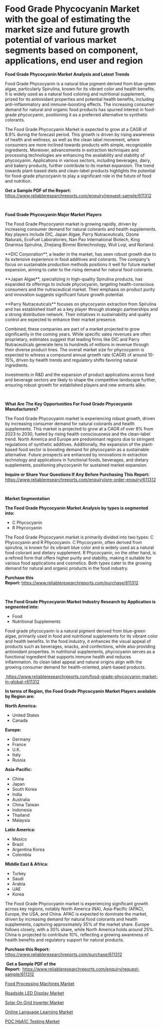<p><h1>Food Grade Phycocyanin Market with the goal of estimating the market size and future growth potential of various market segments based on component, applications, end user and region</h1></p><p><strong>Food Grade Phycocyanin Market Analysis and Latest Trends</strong></p>
<p><p>Food Grade Phycocyanin is a natural blue pigment derived from blue-green algae, particularly Spirulina, known for its vibrant color and health benefits. It is widely used as a natural food coloring and nutritional supplement, prized for its antioxidant properties and potential health benefits, including anti-inflammatory and immune-boosting effects. The increasing consumer demand for natural and organic food products has spurred interest in food-grade phycocyanin, positioning it as a preferred alternative to synthetic colorants.</p><p>The Food Grade Phycocyanin Market is expected to grow at a CAGR of 8.9% during the forecast period. This growth is driven by rising awareness of health and wellness, as well as the clean label movement, where consumers are more inclined towards products with simple, recognizable ingredients. Moreover, advancements in extraction techniques and processing technologies are enhancing the availability and stability of phycocyanin. Applications in various sectors, including beverages, dairy, and bakery products, further contribute to its market expansion. The trend towards plant-based diets and clean-label products highlights the potential for food-grade phycocyanin to play a significant role in the future of food and nutrition.</p></p>
<p><strong>Get a Sample PDF of the Report:&nbsp;</strong> <a href="https://www.reliableresearchreports.com/enquiry/request-sample/611312?utm_campaign=11&utm_medium=2&utm_source=Github&utm_content=ia&utm_term=29092024&utm_id=food-grade-phycocyanin">https://www.reliableresearchreports.com/enquiry/request-sample/611312</a></p>
<p>&nbsp;</p>
<p><strong>Food Grade Phycocyanin Major Market Players</strong></p>
<p><p>The Food Grade Phycocyanin market is growing rapidly, driven by increasing consumer demand for natural colorants and health supplements. Key players include DIC, Japan Algae, Parry Nutraceuticals, Ozone Naturals, EcoFuel Laboratories, Nan Pao International Biotech, King Dnarmsa Spirulina, Zhejiang Binmei Biotechnology, Wuli Lvqi, and Norland.</p><p>**DIC Corporation**, a leader in the market, has seen robust growth due to its extensive experience in food additives and colorants. The company's focus on sustainable production methods positions it well for future market expansion, aiming to cater to the rising demand for natural food colorants.</p><p>**Japan Algae**, specializing in high-quality Spirulina products, has expanded its offerings to include phycocyanin, targeting health-conscious consumers and the nutraceutical market. Their emphasis on product purity and innovation suggests significant future growth potential.</p><p>**Parry Nutraceuticals** focuses on phycocyanin extraction from Spirulina and has established itself as a key player through strategic partnerships and a strong distribution network. Their initiatives in sustainability and quality control are expected to enhance their market presence.</p><p>Combined, these companies are part of a market projected to grow significantly in the coming years. While specific sales revenues are often proprietary, estimates suggest that leading firms like DIC and Parry Nutraceuticals generate tens to hundreds of millions in revenue through their diverse product lines. The overall market size for phycocyanin is expected to witness a compound annual growth rate (CAGR) of around 10-15%, driven by health trends and regulatory shifts favoring natural ingredients.</p><p>Investments in R&D and the expansion of product applications across food and beverage sectors are likely to shape the competitive landscape further, ensuring robust growth for established players and new entrants alike.</p></p>
<p>&nbsp;</p>
<p><strong>What Are The Key Opportunities For Food Grade Phycocyanin Manufacturers?</strong></p>
<p><p>The Food Grade Phycocyanin market is experiencing robust growth, driven by increasing consumer demand for natural colorants and health supplements. This market is projected to grow at a CAGR of over 8% from 2023 to 2030, fueled by rising health consciousness and the clean-label trend. North America and Europe are predominant regions due to stringent regulations of synthetic additives. Additionally, the expansion of the plant-based food sector is boosting demand for phycocyanin as a sustainable alternative. Future prospects are enhanced by innovations in extraction technology and applications in functional foods, beverages, and dietary supplements, positioning phycocyanin for sustained market expansion.</p></p>
<p><strong>Inquire or Share Your Questions If Any Before Purchasing This Report:</strong> <a href="https://www.reliableresearchreports.com/enquiry/pre-order-enquiry/611312?utm_campaign=11&utm_medium=2&utm_source=Github&utm_content=ia&utm_term=29092024&utm_id=food-grade-phycocyanin">https://www.reliableresearchreports.com/enquiry/pre-order-enquiry/611312</a></p>
<p>&nbsp;</p>
<p><strong>Market Segmentation</strong></p>
<p><strong>The Food Grade Phycocyanin Market Analysis by types is segmented into:</strong></p>
<p><ul><li>C Phycocyanin</li><li>R Phycocyanin</li></ul></p>
<p><p>The Food Grade Phycocyanin market is primarily divided into two types: C Phycocyanin and R Phycocyanin. C Phycocyanin, often derived from spirulina, is known for its vibrant blue color and is widely used as a natural food colorant and dietary supplement. R Phycocyanin, on the other hand, is a refined form that offers higher purity and stability, making it suitable for various food applications and cosmetics. Both types cater to the growing demand for natural and organic products in the food industry.</p></p>
<p><strong>Purchase this Report:&nbsp;</strong><a href="https://www.reliableresearchreports.com/purchase/611312?utm_campaign=11&utm_medium=2&utm_source=Github&utm_content=ia&utm_term=29092024&utm_id=food-grade-phycocyanin">https://www.reliableresearchreports.com/purchase/611312</a></p>
<p>&nbsp;</p>
<p><strong>The Food Grade Phycocyanin Market Industry Research by Application is segmented into:</strong></p>
<p><ul><li>Food</li><li>Nutritional Supplements</li></ul></p>
<p><p>Food grade phycocyanin is a natural pigment derived from blue-green algae, primarily used in food and nutritional supplements for its vibrant color and health benefits. In the food industry, it enhances the visual appeal of products such as beverages, snacks, and confections, while also providing antioxidant properties. In nutritional supplements, phycocyanin serves as a functional ingredient that supports immune health and reduces inflammation. Its clean label appeal and natural origins align with the growing consumer demand for health-oriented, plant-based products.</p></p>
<p><a href="https://www.reliableresearchreports.com/food-grade-phycocyanin-market-in-global-r611312?utm_campaign=11&utm_medium=2&utm_source=Github&utm_content=ia&utm_term=29092024&utm_id=food-grade-phycocyanin">&nbsp;https://www.reliableresearchreports.com/food-grade-phycocyanin-market-in-global-r611312</a></p>
<p><strong>In terms of Region, the Food Grade Phycocyanin Market Players available by Region are:</strong></p>
<p>
    <p> <strong> North America: </strong>
        <ul>
            <li>United States</li>
            <li>Canada</li>
        </ul>
        </p> 
    <p> <strong> Europe: </strong>
        <ul>
            <li>Germany</li>
            <li>France</li>
            <li>U.K.</li>
            <li>Italy</li>
            <li>Russia</li>
        </ul>
        </p> 
    <p> <strong> Asia-Pacific: </strong>
        <ul>
            <li>China</li>
            <li>Japan</li>
            <li>South Korea</li>
            <li>India</li>
            <li>Australia</li>
            <li>China Taiwan</li>
            <li>Indonesia</li>
            <li>Thailand</li>
            <li>Malaysia</li>
        </ul>
        </p> 
    <p> <strong> Latin America: </strong>
        <ul>
            <li>Mexico</li>
            <li>Brazil</li>
            <li>Argentina Korea</li>
            <li>Colombia</li>
        </ul>
        </p> 
    <p> <strong> Middle East & Africa: </strong>
        <ul>
            <li>Turkey</li>
            <li>Saudi</li>
            <li>Arabia</li>
            <li>UAE</li>
            <li>Korea</li>
        </ul>
    </p>
    </p>
<p><p>The Food Grade Phycocyanin market is experiencing significant growth across key regions, notably North America (NA), Asia-Pacific (APAC), Europe, the USA, and China. APAC is expected to dominate the market, driven by increasing demand for natural food colorants and health supplements, capturing approximately 35% of the market share. Europe follows closely, with a 30% share, while North America holds around 25%. China is projected to contribute 10%, reflecting a growing awareness of health benefits and regulatory support for natural products.</p></p>
<p><strong>Purchase this Report: </strong><a href="https://www.reliableresearchreports.com/purchase/611312?utm_campaign=11&utm_medium=2&utm_source=Github&utm_content=ia&utm_term=29092024&utm_id=food-grade-phycocyanin">https://www.reliableresearchreports.com/purchase/611312</a></p>
<p>&nbsp;<strong>Get a Sample PDF of the Report:&nbsp;&nbsp;</strong><a href="https://www.reliableresearchreports.com/enquiry/request-sample/611312?utm_campaign=11&utm_medium=2&utm_source=Github&utm_content=ia&utm_term=29092024&utm_id=food-grade-phycocyanin">https://www.reliableresearchreports.com/enquiry/request-sample/611312</a></p>
<p><strong></strong></p>
<p><p><a href="https://github.com/JubayerMia832/Market-Research-Report-List-1/blob/main/food-processing-machines-market.md?utm_campaign=11&utm_medium=2&utm_source=Github&utm_content=ia&utm_term=29092024&utm_id=food-grade-phycocyanin">Food Processing Machines Market</a></p><p><a href="https://issuu.com/reportprime-2/docs/roadside-led-display-market-size-20_78de9617d52d7f?utm_campaign=11&utm_medium=2&utm_source=Github&utm_content=ia&utm_term=29092024&utm_id=food-grade-phycocyanin">Roadside LED Display Market</a></p><p><a href="https://issuu.com/reportprime-2/docs/solar-on-grid-inverter-market-size-_a88b67e594f6aa?utm_campaign=11&utm_medium=2&utm_source=Github&utm_content=ia&utm_term=29092024&utm_id=food-grade-phycocyanin">Solar On Grid Inverter Market</a></p><p><a href="https://www.linkedin.com/pulse/navigating-global-online-language-learning-market-landscape-ddcjf?utm_campaign=11&utm_medium=2&utm_source=Github&utm_content=ia&utm_term=29092024&utm_id=food-grade-phycocyanin">Online Language Learning Market</a></p><p><a href="https://www.linkedin.com/pulse/deep-dive-poc-hba1c-testing-market-itstrends-segmentation-competitive-g9toe?trackingId=5e7b5s1GQ%2BWGNgHovt4Axw%3D%3D&utm_campaign=11&utm_medium=2&utm_source=Github&utm_content=ia&utm_term=29092024&utm_id=food-grade-phycocyanin">POC HbA1C Testing Market</a></p></p>
